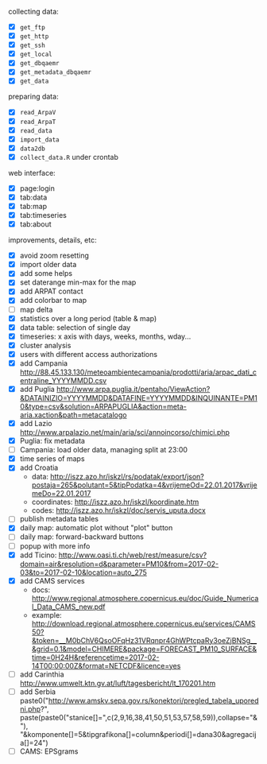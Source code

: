 collecting data:

- [x] `get_ftp`
- [x] `get_http`
- [x] `get_ssh`
- [x] `get_local`
- [x] `get_dbqaemr`
- [x] `get_metadata_dbqaemr`
- [x] `get_data`

preparing data:

- [x] `read_ArpaV`
- [x] `read_ArpaT`
- [x] `read_data`
- [x] `import_data`
- [x] `data2db`
- [x] `collect_data.R` under crontab

web interface:

- [x] page:login
- [x] tab:data
- [x] tab:map
- [x] tab:timeseries
- [x] tab:about

improvements, details, etc:
- [x] avoid zoom resetting
- [x] import older data
- [x] add some helps
- [x] set daterange min-max for the map
- [x] add ARPAT contact
- [x] add colorbar to map
- [ ] map delta
- [x] statistics over a long period (table & map)
- [x] data table: selection of single day
- [x] timeseries: x axis with days, weeks, months, wday...
- [x] cluster analysis
- [x] users with different access authorizations
- [x] add Campania http://88.45.133.130/meteoambientecampania/prodotti/aria/arpac_dati_centraline_YYYYMMDD.csv
- [x] add Puglia http://www.arpa.puglia.it/pentaho/ViewAction?&DATAINIZIO=YYYYMMDD&DATAFINE=YYYYMMDD&INQUINANTE=PM10&type=csv&solution=ARPAPUGLIA&action=meta-aria.xaction&path=metacatalogo
- [x] add Lazio http://www.arpalazio.net/main/aria/sci/annoincorso/chimici.php
- [x] Puglia: fix metadata
- [ ] Campania: load older data, managing split at 23:00
- [x] time series of maps
- [x] add Croatia
    + data: http://iszz.azo.hr/iskzl/rs/podatak/export/json?postaja=265&polutant=5&tipPodatka=4&vrijemeOd=22.01.2017&vrijemeDo=22.01.2017
    + coordinates: http://iszz.azo.hr/iskzl/koordinate.htm
    + codes: http://iszz.azo.hr/iskzl/doc/servis_uputa.docx
- [ ] publish metadata tables
- [x] daily map: automatic plot without "plot" button
- [ ] daily map: forward-backward buttons
- [ ] popup with more info
- [x] add Ticino: http://www.oasi.ti.ch/web/rest/measure/csv?domain=air&resolution=d&parameter=PM10&from=2017-02-03&to=2017-02-10&location=auto_275
- [x] add CAMS services 
    + docs: http://www.regional.atmosphere.copernicus.eu/doc/Guide_Numerical_Data_CAMS_new.pdf
    + example: http://download.regional.atmosphere.copernicus.eu/services/CAMS50?&token=__M0bChV6QsoOFqHz31VRqnpr4GhWPtcpaRy3oeZjBNSg__&grid=0.1&model=CHIMERE&package=FORECAST_PM10_SURFACE&time=0H24H&referencetime=2017-02-14T00:00:00Z&format=NETCDF&licence=yes
- [ ] add Carinthia http://www.umwelt.ktn.gv.at/luft/tagesbericht/lt_170201.htm
- [ ] add Serbia paste0("http://www.amskv.sepa.gov.rs/konektori/pregled_tabela_uporedni.php?",
              paste(paste0("stanice[]=",c(2,9,16,38,41,50,51,53,57,58,59)),collapse="&"),
              "&komponente[]=5&tipgrafikona[]=column&periodi[]=dana30&agregacija[]=24")
- [ ] CAMS: EPSgrams